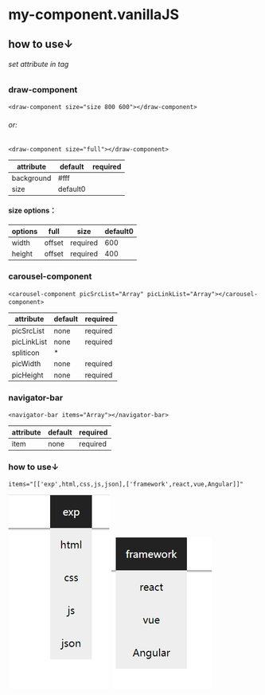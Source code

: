 # my-component.vanillaJS
## how to use↓
###### set attribute in tag
### draw-component
    <draw-component size="size 800 600"></draw-component>
###### or:
    <draw-component size="full"></draw-component>
|attribute|default|required|
| ---- | ---- | ---- |
|background|#fff|  |
|size|default0||
#### size options：
|options|full|size|default0|
| ---- | ---- | ---- | ---- |
|width|offset|required|600|
|height|offset|required|400|
### carousel-component
    <carousel-component picSrcList="Array" picLinkList="Array"></carousel-component>
|attribute|default|required|
| ---- | ---- | ---- |
|picSrcList|none|required|
|picLinkList|none|required|
|spliticon|*|  |
|picWidth|none| required |
|picHeight|none| required |
### navigator-bar
    <navigator-bar items="Array"></navigator-bar>
|attribute|default|required|
| ---- | ---- | ---- |
|item|none|required|
### how to use↓
    items="[['exp',html,css,js,json],['framework',react,vue,Angular]]"
![example1](https://github.com/zhongyicantian/my-component.vanillaJS/blob/main/example1.png)
![example2](https://github.com/zhongyicantian/my-component.vanillaJS/blob/main/example2.png)
